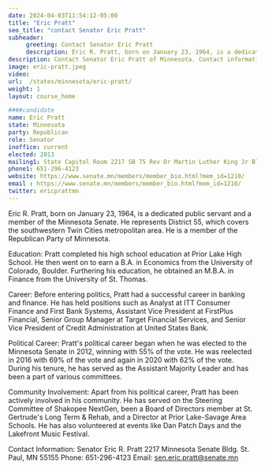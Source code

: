 ```yaml
---
date: 2024-04-03T11:54:12-05:00
title: "Eric Pratt"
seo_title: "contact Senator Eric Pratt"
subheader:
     greeting: Contact Senator Eric Pratt
     description: Eric R. Pratt, born on January 23, 1964, is a dedicated public servant and a member of the Minnesota Senate. He represents District 55, which covers the southwestern Twin Cities metropolitan area. He is a member of the Republican Party of Minnesota.
description: Contact Senator Eric Pratt of Minnesota. Contact information for Eric Pratt includes email address, phone number, and mailing address.
image: eric-pratt.jpeg
video:
url:  /states/minnesota/eric-pratt/
weight: 1
layout: course_home

####candidate
name: Eric Pratt
state: Minnesota
party: Republican
role: Senator
inoffice: current
elected: 2013
mailing1: State Capitol Room 2217 SB 75 Rev Dr Martin Luther King Jr Blvd St. Paul, MN 55155-1606
phone1: 651-296-4123
website: https://www.senate.mn/members/member_bio.html?mem_id=1210/
email : https://www.senate.mn/members/member_bio.html?mem_id=1210/
twitter: ericprattmn
---
```


Eric R. Pratt, born on January 23, 1964, is a dedicated public servant and a member of the Minnesota Senate. He represents District 55, which covers the southwestern Twin Cities metropolitan area. He is a member of the Republican Party of Minnesota.

Education:
Pratt completed his high school education at Prior Lake High School. He then went on to earn a B.A. in Economics from the University of Colorado, Boulder. Furthering his education, he obtained an M.B.A. in Finance from the University of St. Thomas.

Career:
Before entering politics, Pratt had a successful career in banking and finance. He has held positions such as Analyst at ITT Consumer Finance and First Bank Systems, Assistant Vice President at FirstPlus Financial, Senior Group Manager at Target Financial Services, and Senior Vice President of Credit Administration at United States Bank.

Political Career:
Pratt's political career began when he was elected to the Minnesota Senate in 2012, winning with 55% of the vote. He was reelected in 2016 with 69% of the vote and again in 2020 with 62% of the vote. During his tenure, he has served as the Assistant Majority Leader and has been a part of various committees.

Community Involvement:
Apart from his political career, Pratt has been actively involved in his community. He has served on the Steering Committee of Shakopee NextGen, been a Board of Directors member at St. Gertrude's Long Term & Rehab, and a Director at Prior Lake-Savage Area Schools. He has also volunteered at events like Dan Patch Days and the Lakefront Music Festival.

Contact Information:
Senator Eric R. Pratt
2217 Minnesota Senate Bldg.
St. Paul, MN 55155
Phone: 651-296-4123
Email: sen.eric.pratt@senate.mn
